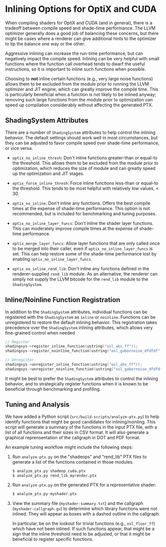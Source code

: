 <!-- SPDX-License-Identifier: CC-BY-4.0 -->
<!-- Copyright Contributors to the Open Shading Language Project. -->

Inlining Options for OptiX and CUDA
===================================

When compiling shaders for OptiX and CUDA (and in general), there is a tradeoff
between compile speed and shade-time performance. The LLVM optimizer generally
does a good job of balancing these concerns, but there might be cases where a
renderer can give additional hints to the optimizer to tip the balance one way
or the other.

Aggressive inlining can increase the run-time performance, but can negatively
impact the compile speed. Inlining can be very helpful with small functions
where the function call overhead tends to dwarf the useful instructions, so it
is important to inline such functions when possible.

Choosing to __not__ inline certain functions (e.g., very large noise functions)
allows them to be excluded from the module prior to running the LLVM optimizer
and JIT engine, which can greatly improve the compile time. This is particularly
beneficial when a function is not likely to be inlined anyway; removing such
large functions from the module prior to optimization can speed up compilation
considerably without affecting the generated PTX.

ShadingSystem Attributes
------------------------

There are a number of `ShadingSystem` attributes to help control the inlining
behavior. The default settings should work well in most circumstances, but they
can be adjusted to favor compile speed over shade-time performance, or vice
versa.

* `optix_no_inline_thresh`: Don't inline functions greater-than or equal-to the
threshold. This allows them to be excluded from the module prior to
optimization, which reduces the size of module and can greatly speed up the
optimization and JIT stages.

* `optix_force_inline_thresh`: Force inline functions less-than or equal-to the
threshold. This tends to be most helpful with relatively low values, < 30.

* `optix_no_inline`: Don't inline any functions. Offers the best compile times
at the expense of shade-time performance. This option is not recommended, but is
included for benchmarking and tuning purposes.
    
* `optix_no_inline_layer_funcs`: Don't inline the shader layer functions. This
can moderately improve compile times at the expense of shade-time performance.
    
* `optix_merge_layer_funcs`: Allow layer functions that are only called once to
be merged into their caller, even if `optix_no_inline_layer_funcs` is set. This
can help restore some of the shade-time performance lost by enabling
`optix_no_inline_layer_funcs`.
    
* `optix_no_inline_rend_lib`: Don't inline any functions defined in the
renderer-supplied `rend_lib` module. As an alternative, the renderer can simply
not supply the LLVM bitcode for the `rend_lib` module to the `ShadingSystem`.

Inline/Noinline Function Registration
-------------------------------------

In addition to the `ShadingSystem` attributes, individual functions can be
registered with the `ShadingSystem` as `inline` or `noinline`. Functions can
be unregistered to restore the default inlining behavior. This registration
takes precedence over the `ShadingSystem` inlining attributes, which allows
very fine-grained control when needed

```C++
// Register
shadingsys->register_inline_function(ustring("osl_abs_ff"));
shadingsys->register_noinline_function(ustring("osl_gabornoise_dfdfdf"));

// Unregister
shadingsys->unregister_inline_function(ustring("osl_abs_ff"));
shadingsys->unregister_noinline_function(ustring("osl_gabornoise_dfdfdf"));
```

It might be best to prefer the `ShadingSystem` attributes to control the inlining
behavior, and to strategically register functions when it is known to be
beneficial through benchmarking and profiling.

Tuning and Analysis
-------------------

We have added a Python script (`src/build-scripts/analyze-ptx.py`) to help
identify functions that might be good candidates for inlining/noinling. This
script will generate a summary of the functions in the input PTX file, with a
list of all functions and their sizes in CSV format. It will also generate a
graphical reprensentation of the callgraph in DOT and PDF format.

An example tuning workflow might include the following steps:

1. Run `analyze-ptx.py` on the "shadeops" and "rend_lib" PTX files to generate
   a list of the functions contained in those modules.
   
   ```bash
   $ analyze_ptx.py shadeop_cuda.ptx
   $ analyze_ptx.py rend_lib_myrender.ptx
   ```

2. Run `analyze-ptx.py` on the generated PTX for a representative shader:

    ```bash
    $ analyze_ptx.py myshader.ptx
    ```
    
3. View the summary file (`myshader-summary.txt`) and the callgraph
   (`myshader-callgraph.gv`) to deterimine which library functions were _not_
   inlined. They will appear as boxes with a dashed outline in the callgraph.
   
   In particular, be on the lookout for trivial functions (e.g., `osl_floor_ff`)
   which have not been inlined. If such functions appear, that might be a sign
   that the inline threshold need to be adjusted, or that it might be beneficial
   to register specific functions.
